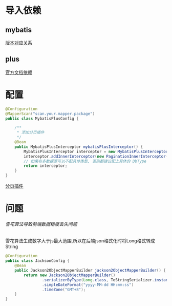 # 导入依赖

## mybatis

[版本对应关系](https://mybatis.org/spring-boot-starter/mybatis-spring-boot-autoconfigure/)

## plus

[官方文档依赖](https://baomidou.com/getting-started/install)

# 配置

```java
@Configuration
@MapperScan("scan.your.mapper.package")
public class MybatisPlusConfig {

    /**
     * 添加分页插件
     */
    @Bean
    public MybatisPlusInterceptor mybatisPlusInterceptor() {
        MybatisPlusInterceptor interceptor = new MybatisPlusInterceptor();
        interceptor.addInnerInterceptor(new PaginationInnerInterceptor(DbType.MYSQL)); // 如果配置多个插件, 切记分页最后添加
        // 如果有多数据源可以不配具体类型, 否则都建议配上具体的 DbType
        return interceptor;
    }
}

```

[分页插件](https://baomidou.com/plugins/pagination/#%E9%85%8D%E7%BD%AE%E6%96%B9%E6%B3%95)

# 问题

###### 雪花算法导致前端数据精度丢失问题

雪花算法生成数字大于js最大范围,所以在后端json格式化时将Long格式转成String

```java
@Configuration
public class JacksonConfig {
    @Bean
    public Jackson2ObjectMapperBuilder jackson2ObjectMapperBuilder() {
        return new Jackson2ObjectMapperBuilder()
                .serializerByType(Long.class, ToStringSerializer.instance)
                .simpleDateFormat("yyyy-MM-dd HH:mm:ss")
                .timeZone("GMT+8");
    }
}
```
